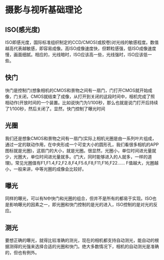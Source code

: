 # 摄影与视听基础理论

## ISO(感光度)

ISO即感光度，国际标准组织制定的CCD/CMOS(或胶卷)对光线的敏感程度。数值越高代表越敏感，即容易成像。高ISO成像速度快，但颗粒感强，低ISO成像速度慢，画面细腻。相应的，光线暗时，ISO应该高一些，光线强时，ISO应该低一些。

## 快门

快门是控制门(想象相机的CMOS和景物之间有一扇门，门打开CMOS就开始成像，门关闭，CMOS就结束了成像，从打开到关闭的这段时间中，相机完成了照相动作)开放时间的一个装置。比如说快门为1/100秒，那么也就是说门打开后持续了1/100秒，然后关闭了。显然，快门控制了曝光时间

## 光圈

我们还是想象CMOS和景物之间有一扇门(实际上相机光圈是由一系列叶片组成，通过一定的联动作用，在中央形成一个可变大小的圆形孔，我们看很多相机的APP图标就是光圈)，这扇门的大小，就是光圈。很显然，光圈小，单位时间进光量就少，光圈大，单位时间进光量就多。(门大，同时能够进入的人就多，一样的道理)。常见光圈值有F1,F1.4,F2,F2.8,F4,F5.6,F8,F11,F16,F22...... F值越大，光圈越小，一般来讲，中等光圈的成像会比较好。

## 曝光

同样的曝光，可以有N中快门和光圈的组合，但并不是所有的都易于实现。ISO也是影响曝光的因素之一，即光圈和快门控制的是光的进入，ISO控制的是对光的反应。

## 测光

要想正确的曝光，就得比较准确的测光，现在的相机都支持自动测光，能自动的根据测得的光强来选择合适的光圈和快门。绝大多数情况下，相机的自动测光是准确的，但也有例外。
